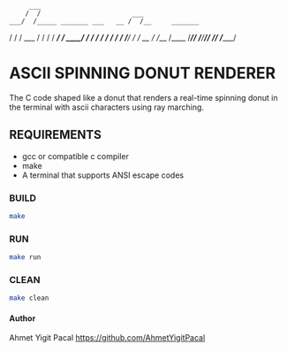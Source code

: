          ___ 
        /  /                       ___
    ___/  /_____ _______ ___   __ /  /__     _______
   /     /     /  ___   /  /  /  /  ___/    /  ____/
  /  /  /  /  /  /  /  /  /__/  /  /  __   /  /___
 /____ /_____/__/  /__/________/__/  /__/ /______/

# ASCII SPINNING DONUT RENDERER
The C code shaped like a donut that renders a real-time spinning donut in the terminal with ascii characters using ray marching.

## REQUIREMENTS 
- gcc or compatible c compiler 
- make
- A terminal that supports ANSI escape codes

### BUILD
```bash
make
```

### RUN
```bash
make run
```

### CLEAN
```bash
make clean
```

#### Author
Ahmet Yigit Pacal
https://github.com/AhmetYigitPacal
